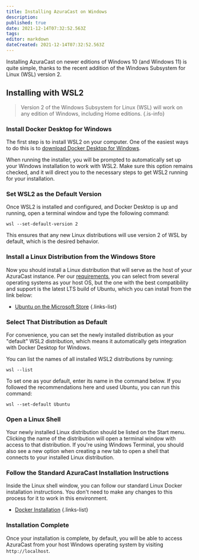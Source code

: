 ```yaml
---
title: Installing AzuraCast on Windows
description: 
published: true
date: 2021-12-14T07:32:52.563Z
tags: 
editor: markdown
dateCreated: 2021-12-14T07:32:52.563Z
---
```



Installing AzuraCast on newer editions of Windows 10 (and Windows 11) is quite simple, thanks to the recent addition of the Windows Subsystem for Linux (WSL) version 2.

## Installing with WSL2

> Version 2 of the Windows Subsystem for Linux (WSL) will work on any edition of Windows, including Home editions.
{.is-info}

### Install Docker Desktop for Windows

The first step is to install WSL2 on your computer. One of the easiest ways to do this is to [download Docker Desktop for Windows](https://www.docker.com/products/docker-desktop).

When running the installer, you will be prompted to automatically set up your Windows installation to work with WSL2. Make sure this option remains checked, and it will direct you to the necessary steps to get WSL2 running for your installation.

### Set WSL2 as the Default Version

Once WSL2 is installed and configured, and Docker Desktop is up and running, open a terminal window and type the following command:

```
wsl --set-default-version 2
```

This ensures that any new Linux distributions will use version 2 of WSL by default, which is the desired behavior.

### Install a Linux Distribution from the Windows Store

Now you should install a Linux distribution that will serve as the host of your AzuraCast instance. Per our [requirements](/en/getting-started/requirements), you can select from several operating systems as your host OS, but the one with the best compatibility and support is the latest LTS build of Ubuntu, which you can install from the link below:

- [Ubuntu on the Microsoft Store](https://www.microsoft.com/en-us/p/ubuntu/9nblggh4msv6?activetab=pivot:overviewtab)
{.links-list}

### Select That Distribution as Default

For convenience, you can set the newly installed distribution as your "default" WSL2 distribution, which means it automatically gets integration with Docker Desktop for Windows.

You can list the names of all installed WSL2 distributions by running:

```
wsl --list
```

To set one as your default, enter its name in the command below. If you followed the recommendations here and used Ubuntu, you can run this command:

```
wsl --set-default Ubuntu
```

### Open a Linux Shell

Your newly installed Linux distribution should be listed on the Start menu. Clicking the name of the distribution will open a terminal window with access to that distribution. If you're using Windows Terminal, you should also see a new option when creating a new tab to open a shell that connects to your installed Linux distribution.

### Follow the Standard AzuraCast Installation Instructions

Inside the Linux shell window, you can follow our standard Linux Docker installation instructions. You don't need to make any changes to this process for it to work in this environment.

- [Docker Installation](/en/getting-started/installation/docker)
{.links-list}

### Installation Complete

Once your installation is complete, by default, you will be able to access AzuraCast from your host Windows operating system by visiting `http://localhost`.
